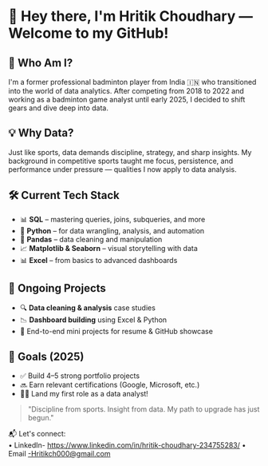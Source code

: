 # 👋 Hey there, I'm Hritik Choudhary — Welcome to my GitHub!

## 🧠 Who Am I?

I'm a former professional badminton player from India 🇮🇳 who transitioned into the world of data analytics. After competing from 2018 to 2022 and working as a badminton game analyst until early 2025,
I decided to shift gears and dive deep into data.

## 💡 Why Data?

Just like sports, data demands discipline, strategy, and sharp insights. My background in competitive sports taught me focus, persistence, and performance under pressure 
— qualities I now apply to data analysis.

## 🛠️ Current Tech Stack

- 📊 **SQL** – mastering queries, joins, subqueries, and more
- 🐍 **Python** – for data wrangling, analysis, and automation
- 🐼 **Pandas** – data cleaning and manipulation
- 📈 **Matplotlib & Seaborn** – visual storytelling with data
- 📊 **Excel** – from basics to advanced dashboards

## 🚧 Ongoing Projects

- 🔍 **Data cleaning & analysis** case studies
- 📉 **Dashboard building** using Excel & Python
- 📂 End-to-end mini projects for resume & GitHub showcase

## 📌 Goals (2025)

- ✅ Build 4–5 strong portfolio projects
- 🔜 Earn relevant certifications (Google, Microsoft, etc.)
- 🧑‍💻 Land my first role as a data analyst!


> "Discipline from sports. Insight from data. My path to upgrade has just begun."

📬 Let's connect:  
• LinkedIn- https://www.linkedin.com/in/hritik-choudhary-234755283/ 
• Email -Hritikch000@gmail.com
